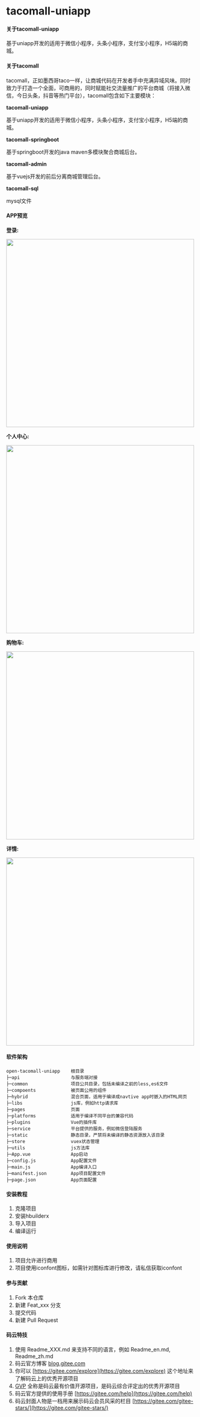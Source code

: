 # tacomall-uniapp

#### 关于tacomall-uniapp
基于uniapp开发的适用于微信小程序，头条小程序，支付宝小程序，H5端的商城。


#### 关于tacomall
tacomall，正如墨西哥taco一样，让商城代码在开发者手中充满异域风味。同时致力于打造一个全面，可商用的，同时赋能社交流量推广的平台商城（将接入微信，今日头条，抖音等热门平台），tacomall包含如下主要模块：

**tacomall-uniapp**

基于uniapp开发的适用于微信小程序，头条小程序，支付宝小程序，H5端的商城。

**tacomall-springboot**

基于springboot开发的java maven多模块聚合商城后台。

**tacomall-admin**

基于vuejs开发的前后分离商城管理后台。

**tacomall-sql**

mysql文件


#### APP预览

**登录:**

<img src='https://cdn.kyeteo.cn/tacomall/login.jpg' height='500px'>

**个人中心:**

<img src='https://cdn.kyeteo.cn/tacomall/center.jpg' height='500px'>

**购物车:**

<img src='https://cdn.kyeteo.cn/tacomall/cart.jpg' height='500px'>

**详情:**

<img src='https://cdn.kyeteo.cn/tacomall/goods.jpg' height='500px'>

#### 软件架构

~~~
open-tacomall-uniapp    根目录
├─api                   与服务端对接
├─common                项目公共目录，包括未编译之前的less,es6文件
├─compoents             被页面公用的组件
├─hybrid                混合页面，适用于编译成navtive app时嵌入的HTML网页
├─libs                  js库，例如http请求库
├─pages                 页面
├─platforms             适用于编译不同平台的兼容代码
├─plugins               Vue的插件库
├─service               平台提供的服务，例如微信登陆服务
├─static                静态目录，严禁将未编译的静态资源放入该目录
├─store                 vuex状态管理
├─utils                 js方法库
├─App.vue               App启动
├─config.js             App配置文件
├─main.js               App编译入口
├─manifest.json         App项目配置文件
├─page.json             App页面配置
~~~


#### 安装教程

1.  克隆项目
2.  安装hbuilderx
3.  导入项目
4.  编译运行

#### 使用说明

1.  项目允许进行商用
2.  项目使用iconfont图标，如需针对图标库进行修改，请私信获取iconfont

#### 参与贡献

1.  Fork 本仓库
2.  新建 Feat_xxx 分支
3.  提交代码
4.  新建 Pull Request


#### 码云特技

1.  使用 Readme\_XXX.md 来支持不同的语言，例如 Readme\_en.md, Readme\_zh.md
2.  码云官方博客 [blog.gitee.com](https://blog.gitee.com)
3.  你可以 [https://gitee.com/explore](https://gitee.com/explore) 这个地址来了解码云上的优秀开源项目
4.  [GVP](https://gitee.com/gvp) 全称是码云最有价值开源项目，是码云综合评定出的优秀开源项目
5.  码云官方提供的使用手册 [https://gitee.com/help](https://gitee.com/help)
6.  码云封面人物是一档用来展示码云会员风采的栏目 [https://gitee.com/gitee-stars/](https://gitee.com/gitee-stars/)
